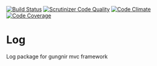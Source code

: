 [![Build Status](https://travis-ci.org/gungnir-mvc/Log.svg?branch=master)](https://travis-ci.org/gungnir-mvc/Log)
[![Scrutinizer Code Quality](https://scrutinizer-ci.com/g/gungnir-mvc/Log/badges/quality-score.png?b=master)](https://scrutinizer-ci.com/g/gungnir-mvc/Log/?branch=master)
[![Code Climate](https://codeclimate.com/github/gungnir-mvc/Log/badges/gpa.svg)](https://codeclimate.com/github/gungnir-mvc/Log)
[![Code Coverage](https://scrutinizer-ci.com/g/gungnir-mvc/Log/badges/coverage.png?b=master)](https://scrutinizer-ci.com/g/gungnir-mvc/Log/?branch=master)
# Log
Log package for gungnir mvc framework
